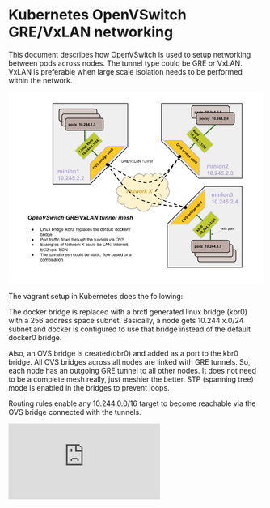 <!-- BEGIN MUNGE: UNVERSIONED_WARNING -->


<!-- END MUNGE: UNVERSIONED_WARNING -->

# Kubernetes OpenVSwitch GRE/VxLAN networking

This document describes how OpenVSwitch is used to setup networking between pods across nodes.
The tunnel type could be GRE or VxLAN. VxLAN is preferable when large scale isolation needs to be performed within the network.

![ovs-networking](ovs-networking.png "OVS Networking")

The vagrant setup in Kubernetes does the following:

The docker bridge is replaced with a brctl generated linux bridge (kbr0) with a 256 address space subnet. Basically, a node gets 10.244.x.0/24 subnet and docker is configured to use that bridge instead of the default docker0 bridge.

Also, an OVS bridge is created(obr0) and added as a port to the kbr0 bridge. All OVS bridges across all nodes are linked with GRE tunnels. So, each node has an outgoing GRE tunnel to all other nodes. It does not need to be a complete mesh really, just meshier the better. STP (spanning tree) mode is enabled in the bridges to prevent loops.

Routing rules enable any 10.244.0.0/16 target to become reachable via the OVS bridge connected with the tunnels.<!-- TAG IS_VERSIONED -->


<!-- BEGIN MUNGE: GENERATED_ANALYTICS -->
[![Analytics](https://kubernetes-site.appspot.com/UA-36037335-10/GitHub/docs/admin/ovs-networking.md?pixel)]()
<!-- END MUNGE: GENERATED_ANALYTICS -->
